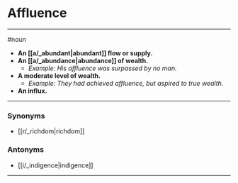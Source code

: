 # Affluence
---
#noun
- **An [[a/_abundant|abundant]] flow or supply.**
- **An [[a/_abundance|abundance]] of wealth.**
	- _Example: His affluence was surpassed by no man._
- **A moderate level of wealth.**
	- _Example: They had achieved affluence, but aspired to true wealth._
- **An influx.**
---
### Synonyms
- [[r/_richdom|richdom]]
### Antonyms
- [[i/_indigence|indigence]]
---
